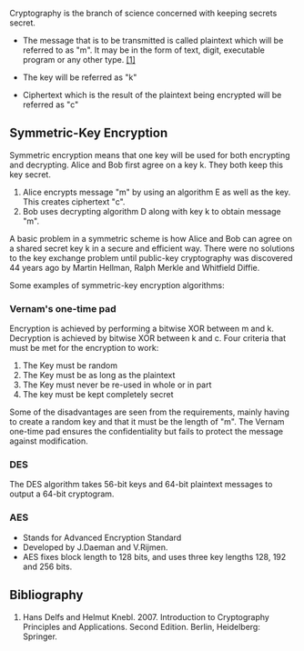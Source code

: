 Cryptography is the branch of science concerned with keeping secrets secret.

* The message that is to be transmitted is called plaintext which will be referred to as "m". It may be in the form of text, digit, executable program or any other type. [[1]](https://ucalgary-primo.hosted.exlibrisgroup.com/primo-explore/fulldisplay?docid=01UCALG_ALMA51645328230004336&context=L&vid=UCALGARY&lang=en_US&search_scope=ONLINE_ONLY&adaptor=Local%20Search%20Engine&isFrbr=true&tab=everything&query=any,contains,basic%20cryptography&offset=0)

* The key will be referred as "k"
* Ciphertext which is the result of the plaintext being encrypted will be referred as "c"

## Symmetric-Key Encryption
Symmetric encryption means that one key will be used for both encrypting and decrypting. Alice and Bob first agree on a key k. They both keep this key secret.
1. Alice encrypts message "m" by using an algorithm E as well as the key. This creates ciphertext "c". 
2. Bob uses decrypting algorithm D along with key k to obtain message "m".

A basic problem in a symmetric scheme is how Alice and Bob can agree on a shared secret key k in a secure and efficient way. 
There were no solutions to the key exchange problem until public-key cryptography was discovered 44 years ago by Martin Hellman, Ralph Merkle and Whitfield Diffie.

Some examples of symmetric-key encryption algorithms:
### Vernam's one-time pad
 Encryption is achieved by performing a bitwise XOR between m and k. Decryption is achieved by bitwise XOR between k and c.
 Four criteria that must be met for the encryption to work:
 1. The Key must be random
 2. The Key must be as long as the plaintext
 3. The Key must never be re-used in whole or in part
 4. The key must be kept completely secret  

Some of the disadvantages are seen from the requirements, mainly having to create a random key and that it must be the length of "m". 
The Vernam one-time pad ensures the confidentiality but fails to protect the message against modification.
### DES
 The DES algorithm takes 56-bit keys and 64-bit plaintext messages to output a 64-bit cryptogram. 
    
### AES
* Stands for Advanced Encryption Standard
* Developed by J.Daeman and V.Rijmen. 
* AES fixes block length to 128 bits, and uses three key lengths 128, 192 and 256 bits.

## Bibliography
1. Hans Delfs and Helmut Knebl. 2007. Introduction to Cryptography Principles and Applications. Second Edition. Berlin, Heidelberg: Springer.